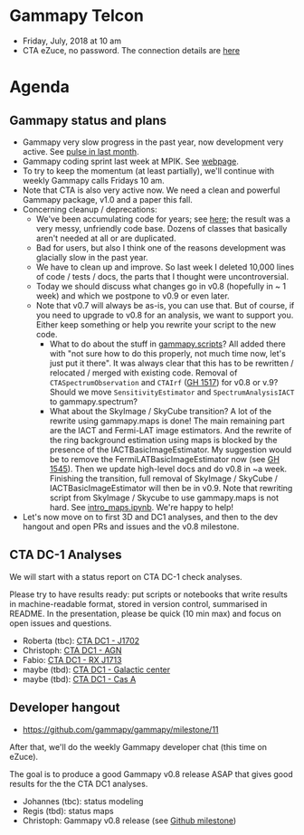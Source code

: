 # Gammapy Telcon

* Friday, July, 2018 at 10 am
* CTA eZuce, no password.  The connection details are [here](ezuce.txt)

# Agenda

## Gammapy status and plans

* Gammapy very slow progress in the past year, now development very active. See [pulse in last month](https://github.com/gammapy/gammapy/pulse/monthly).
* Gammapy coding sprint last week at MPIK. See [webpage](https://github.com/gammapy/gammapy-meetings/tree/master/2018-07-09).
* To try to keep the momentum (at least partially), we'll continue with weekly Gammapy calls Fridays 10 am.
* Note that CTA is also very active now. We need a clean and powerful Gammapy package, v1.0 and a paper this fall.
* Concerning cleanup / deprecations:
  * We've been accumulating code for years; see [here](https://www.openhub.net/p/gammapy/analyses/latest/languages_summary); the result was a very messy, unfriendly code base. Dozens of classes that basically aren't needed at all or are duplicated.
  * Bad for users, but also I think one of the reasons development was glacially slow in the past year.
  * We have to clean up and improve. So last week I deleted 10,000 lines of code / tests / docs, the parts that I thought were uncontroversial.
  * Today we should discuss what changes go in v0.8 (hopefully in ~ 1 week) and which we postpone to v0.9 or even later.
  * Note that v0.7 will always be as-is, you can use that. But of course, if you need to upgrade to v0.8 for an analysis, we want to support you. Either keep something or help you rewrite your script to the new code.
    * What to do about the stuff in [gammapy.scripts](http://docs.gammapy.org/0.7/scripts/index.html#module-gammapy.scripts)?
    All added there with "not sure how to do this properly, not much time now, let's just put it there".
    It was always clear that this has to be rewritten / relocated / merged with existing code.
    Removal of `CTASpectrumObservation` and `CTAIrf` ([GH 1517](https://github.com/gammapy/gammapy/pull/1517)) for v0.8 or v.9?
    Should we move `SensitivityEstimator` and `SpectrumAnalysisIACT` to gammapy.spectrum?
    * What about the SkyImage / SkyCube transition? A lot of the rewrite using gammapy.maps is done!
    The main remaining part are the IACT and Fermi-LAT image estimators.
    And the rewrite of the ring background estimation using maps is blocked by the presence of the IACTBasicImageEstimator.
    My suggestion would be to remove the FermiLATBasicImageEstimator now (see [GH 1545](https://github.com/gammapy/gammapy/issues/1545)). Then we update high-level docs and do v0.8 in ~a week.
    Finishing the transition, full removal of SkyImage / SkyCube / IACTBasicImageEstimator will then be in v0.9.
    Note that rewriting script from SkyImage / Skycube to use gammapy.maps is not hard. See [intro_maps.ipynb](https://github.com/gammapy/gammapy-extra/blob/master/notebooks/intro_maps.ipynb). We're happy to help!
* Let's now move on to first 3D and DC1 analyses, and then to the dev hangout and open PRs and issues and the v0.8 milestone.

## CTA DC-1 Analyses

We will start with a status report on CTA DC-1 check analyses.

Please try to have results ready: put scripts or notebooks that write
results in machine-readable format, stored in version control, summarised in README.
In the presentation, please be quick (10 min max) and focus on open issues and questions.

* Roberta (tbc): [CTA DC1 - J1702](https://github.com/gammasky/cta-analyses/tree/master/dc-1-checks/hess_j1702)
* Christoph: [CTA DC1 - AGN](https://github.com/gammasky/cta-analyses/tree/master/dc-1-checks/agn_j1224)
* Fabio: [CTA DC1 - RX J1713](https://github.com/gammasky/cta-analyses/tree/master/dc-1-checks/rx_j1713)
* maybe (tbd): [CTA DC1 - Galactic center](https://github.com/gammasky/cta-analyses/tree/master/dc-1-checks/gc)
* maybe (tbd): [CTA DC1 - Cas A](https://github.com/gammasky/cta-analyses/tree/master/dc-1-checks/cas_a)

## Developer hangout

* https://github.com/gammapy/gammapy/milestone/11


After that, we'll do the weekly Gammapy developer chat (this time on eZuce).

The goal is to produce a good Gammapy v0.8 release ASAP that gives good results for the the CTA DC1 analyses.

* Johannes (tbc): status modeling
* Regis (tbd): status maps
* Christoph: Gammapy v0.8 release (see [Github milestone](https://github.com/gammapy/gammapy/milestone/11))
